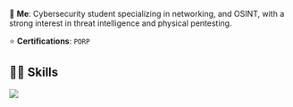 💬 **Me**: Cybersecurity student specializing in networking, and OSINT, with a strong interest in threat intelligence and physical pentesting.

⭐ **Certifications**: `PORP`

## 👨‍💻 Skills
[![](https://skillicons.dev/icons?i=ansible,bash,c,cmake,docker,git,github,latex,linux,powershell,py,vim,vscode)](https://skillicons.dev)

<!--
**Wemubis/Wemubis** is a ✨ _special_ ✨ repository because its `README.md` (this file) appears on your GitHub profile.

Here are some ideas to get you started:

- 🔭 I’m currently working on ...
- 🌱 I’m currently learning ...
- 👯 I’m looking to collaborate on ...
- 🤔 I’m looking for help with ...
- 💬 Ask me about ...
- 📫 How to reach me: ...
- 😄 Pronouns: ...
- ⚡ Fun fact: ...
-->
